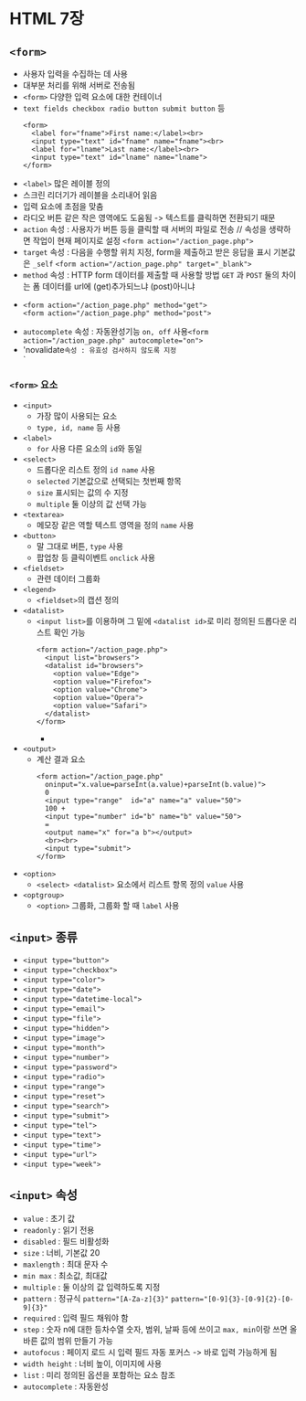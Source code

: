 # HTML 7장
## `<form>`
- 사용자 입력을 수집하는 데 사용
- 대부분 처리를 위해 서버로 전송됨
- `<form>` 다양한 입력 요소에 대한 컨테이너
- `text fields checkbox radio button submit button` 등
  ```
  <form>
    <label for="fname">First name:</label><br>
    <input type="text" id="fname" name="fname"><br>
    <label for="lname">Last name:</label><br>
    <input type="text" id="lname" name="lname">
  </form>
  ```
- `<label>` 많은 레이블 정의
- 스크린 리더기가 레이블을 소리내어 읽음
- 입력 요소에 초점을 맞춤
- 라디오 버튼 같은 작은 영역에도 도움됨 -> 텍스트를 클릭하면 전환되기 때문
- `action` 속성 : 사용자가 버튼 등을 클릭할 때 서버의 파일로 전송 // 속성을 생략하면 작업이 현재 페이지로 설정 `<form action="/action_page.php">`
- `target` 속성 : 다음을 수행할 위치 지정, form을 제출하고 받은 응답을 표시 기본값은 `_self` `<form action="/action_page.php" target="_blank">`
- `method` 속성 : HTTP form 데이터를 제출할 때 사용할 방법 `GET` 과 `POST` 둘의 차이는 폼 데이터를 url에 (get)추가되느냐 (post)아니냐
- ```
  <form action="/action_page.php" method="get">
  <form action="/action_page.php" method="post">
  ```
- `autocomplete` 속성 : 자동완성기능 `on, off` 사용`<form action="/action_page.php" autocomplete="on">`
- 'novalidate` 속성 : 유효성 검사하지 않도록 지정 `<form action="/action_page.php" novalidate>`
### `<form>` 요소
- `<input>`
  + 가장 많이 사용되는 요소
  + `type, id, name` 등 사용
- `<label>`
  + `for` 사용 다른 요소의 `id`와 동일
- `<select>`
  + 드롭다운 리스트 정의 `id name` 사용
  + `selected` 기본값으로 선택되는 첫번째 항목
  + `size` 표시되는 값의 수 지정
  + `multiple` 둘 이상의 값 선택 가능
- `<textarea>`
  + 메모장 같은 역할 텍스트 영역을 정의 `name` 사용
- `<button>`
  + 말 그대로 버튼, `type` 사용
  + 팝업창 등 클릭이벤트 `onclick` 사용
- `<fieldset>`
  + 관련 데이터 그룹화
- `<legend>`
  + `<fieldset>`의 캡션 정의
- `<datalist>`
  + `<input list>`를 이용하며 그 밑에 `<datalist id>`로 미리 정의된 드롭다운 리스트 확인 가능
    ```
    <form action="/action_page.php">
      <input list="browsers">
      <datalist id="browsers">
        <option value="Edge">
        <option value="Firefox">
        <option value="Chrome">
        <option value="Opera">
        <option value="Safari">
      </datalist>
    </form>
    ```
    +
- `<output>`
  + 계산 결과 요소
    ```
    <form action="/action_page.php"
      oninput="x.value=parseInt(a.value)+parseInt(b.value)">
      0
      <input type="range"  id="a" name="a" value="50">
      100 +
      <input type="number" id="b" name="b" value="50">
      =
      <output name="x" for="a b"></output>
      <br><br>
      <input type="submit">
    </form>
    ```
- `<option>`
  + `<select> <datalist>` 요소에서 리스트 항목 정의 `value` 사용
- `<optgroup>`
  + `<option>` 그룹화, 그룹화 할 때 `label` 사용
 
## `<input>` 종류
- `<input type="button">`
- `<input type="checkbox">`
- `<input type="color">`
- `<input type="date">`
- `<input type="datetime-local">`
- `<input type="email">`
- `<input type="file">`
- `<input type="hidden">`
- `<input type="image">`
- `<input type="month">`
- `<input type="number">`
- `<input type="password">`
- `<input type="radio">`
- `<input type="range">`
- `<input type="reset">`
- `<input type="search">`
- `<input type="submit">`
- `<input type="tel">`
- `<input type="text">`
- `<input type="time">`
- `<input type="url">`
- `<input type="week">`

## `<input>` 속성
- `value` : 초기 값
- `readonly` : 읽기 전용
- `disabled` : 필드 비활성화
- `size` : 너비, 기본값 20
- `maxlength` : 최대 문자 수
- `min max` : 최소값, 최대값
- `multiple` : 둘 이상의 값 입력하도록 지정
- `pattern` : 정규식 `pattern="[A-Za-z]{3}"` `pattern="[0-9]{3}-[0-9]{2}-[0-9]{3}"`
- `required` : 입력 필드 채워야 함
- `step` : 숫자 n에 대한 등차수열 숫자, 범위, 날짜 등에 쓰이고 `max, min`이랑 쓰면 올바른 값의 범위 만들기 가능
- `autofocus` : 페이지 로드 시 입력 필드 자동 포커스 -> 바로 입력 가능하게 됨
- `width height` : 너비 높이, 이미지에 사용
- `list` : 미리 정의된 옵션을 포함하는 요소 참조
- `autocomplete` : 자동완성
